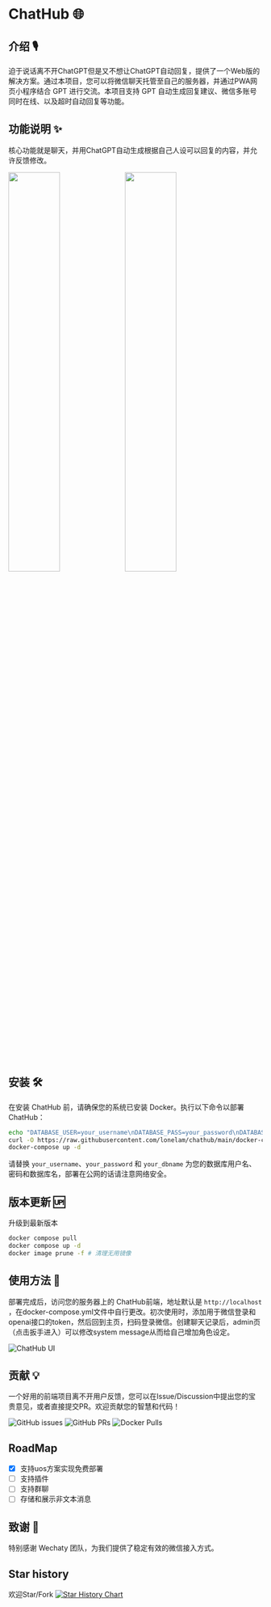 # ChatHub 🌐

## 介绍 🎙️

迫于说话离不开ChatGPT但是又不想让ChatGPT自动回复，提供了一个Web版的解决方案。通过本项目，您可以将微信聊天托管至自己的服务器，并通过PWA网页小程序结合 GPT 进行交流。本项目支持 GPT 自动生成回复建议、微信多账号同时在线、以及超时自动回复等功能。

## 功能说明 ✨

核心功能就是聊天，并用ChatGPT自动生成根据自己人设可以回复的内容，并允许反馈修改。

<img src="https://github.com/lonelam/chathub/assets/16681599/cffbe25c-a114-4312-b008-a746203c8f01" width="45%" /> <img src="https://github.com/lonelam/chathub/assets/16681599/d42e8a74-e19b-4c3d-9342-30d06161c98b" width="45%" />

## 安装 🛠️

在安装 ChatHub 前，请确保您的系统已安装 Docker。执行以下命令以部署 ChatHub：

```bash
echo "DATABASE_USER=your_username\nDATABASE_PASS=your_password\nDATABASE_NAME=your_dbname" > .env
curl -O https://raw.githubusercontent.com/lonelam/chathub/main/docker-compose.yml
docker-compose up -d
```

请替换 `your_username`、`your_password` 和 `your_dbname` 为您的数据库用户名、密码和数据库名，部署在公网的话请注意网络安全。

## 版本更新 🆙

升级到最新版本

```bash
docker compose pull
docker compose up -d
docker image prune -f # 清理无用镜像
```

## 使用方法 📖

部署完成后，访问您的服务器上的 ChatHub前端，地址默认是 `http://localhost` ，在docker-compose.yml文件中自行更改。初次使用时，添加用于微信登录和openai接口的token，然后回到主页，扫码登录微信。创建聊天记录后，admin页（点击扳手进入）可以修改system message从而给自己增加角色设定。

![ChatHub UI](https://github.com/lonelam/chathub/assets/16681599/b8178619-b13e-4216-a4ef-dcb53398caa1)

## 贡献 💡

一个好用的前端项目离不开用户反馈，您可以在Issue/Discussion中提出您的宝贵意见，或者直接提交PR。欢迎贡献您的智慧和代码！

![GitHub issues](https://img.shields.io/github/issues/lonelam/chathub)
![GitHub PRs](https://img.shields.io/github/issues-pr/lonelam/chathub)
![Docker Pulls](https://img.shields.io/docker/pulls/lonelam/chathub)

## RoadMap

- [x] 支持uos方案实现免费部署
- [ ] 支持插件
- [ ] 支持群聊
- [ ] 存储和展示非文本消息

## 致谢 🙌

特别感谢 Wechaty 团队，为我们提供了稳定有效的微信接入方式。

## Star history

欢迎Star/Fork
[![Star History Chart](https://api.star-history.com/svg?repos=lonelam/chathub&type=Date)](https://star-history.com/#lonelam/chathub&Date)
